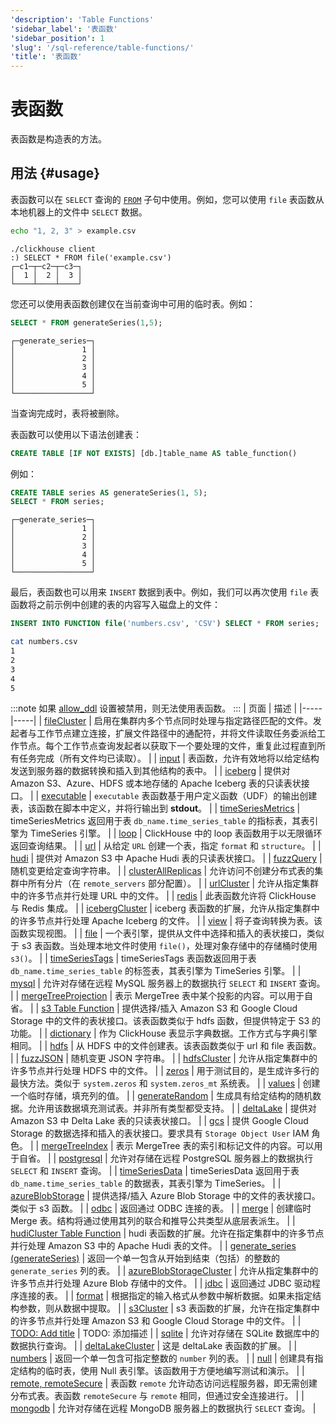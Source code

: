 ```yaml
---
'description': 'Table Functions'
'sidebar_label': '表函数'
'sidebar_position': 1
'slug': '/sql-reference/table-functions/'
'title': '表函数'
---
```





# 表函数

表函数是构造表的方法。

## 用法 {#usage}

表函数可以在 `SELECT` 查询的 [`FROM`](../../sql-reference/statements/select/from.md) 子句中使用。例如，您可以使用 `file` 表函数从本地机器上的文件中 `SELECT` 数据。

```bash
echo "1, 2, 3" > example.csv
```
```text
./clickhouse client
:) SELECT * FROM file('example.csv')
┌─c1─┬─c2─┬─c3─┐
│  1 │  2 │  3 │
└────┴────┴────┘
```

您还可以使用表函数创建仅在当前查询中可用的临时表。例如：

```sql title="查询"
SELECT * FROM generateSeries(1,5);
```
```response title="响应"
┌─generate_series─┐
│               1 │
│               2 │
│               3 │
│               4 │
│               5 │
└─────────────────┘
```

当查询完成时，表将被删除。

表函数可以使用以下语法创建表：

```sql
CREATE TABLE [IF NOT EXISTS] [db.]table_name AS table_function()
```

例如：

```sql title="查询"
CREATE TABLE series AS generateSeries(1, 5);
SELECT * FROM series;
```

```response
┌─generate_series─┐
│               1 │
│               2 │
│               3 │
│               4 │
│               5 │
└─────────────────┘
```

最后，表函数也可以用来 `INSERT` 数据到表中。例如，我们可以再次使用 `file` 表函数将之前示例中创建的表的内容写入磁盘上的文件：

```sql
INSERT INTO FUNCTION file('numbers.csv', 'CSV') SELECT * FROM series;
```

```bash
cat numbers.csv
1
2
3
4
5
```

:::note
如果 [allow_ddl](/operations/settings/settings#allow_ddl) 设置被禁用，则无法使用表函数。
:::
| 页面 | 描述 |
|-----|-----|
| [fileCluster](/sql-reference/table-functions/fileCluster) | 启用在集群内多个节点同时处理与指定路径匹配的文件。发起者与工作节点建立连接，扩展文件路径中的通配符，并将文件读取任务委派给工作节点。每个工作节点查询发起者以获取下一个要处理的文件，重复此过程直到所有任务完成（所有文件均已读取）。 |
| [input](/sql-reference/table-functions/input) | 表函数，允许有效地将以给定结构发送到服务器的数据转换和插入到其他结构的表中。 |
| [iceberg](/sql-reference/table-functions/iceberg) | 提供对 Amazon S3、Azure、HDFS 或本地存储的 Apache Iceberg 表的只读表状接口。 |
| [executable](/engines/table-functions/executable) | `executable` 表函数基于用户定义函数（UDF）的输出创建表，该函数在脚本中定义，并将行输出到 **stdout**。 |
| [timeSeriesMetrics](/sql-reference/table-functions/timeSeriesMetrics) | timeSeriesMetrics 返回用于表 `db_name.time_series_table` 的指标表，其表引擎为 TimeSeries 引擎。 |
| [loop](/sql-reference/table-functions/loop) | ClickHouse 中的 loop 表函数用于以无限循环返回查询结果。 |
| [url](/sql-reference/table-functions/url) | 从给定 `URL` 创建一个表，指定 `format` 和 `structure`。 |
| [hudi](/sql-reference/table-functions/hudi) | 提供对 Amazon S3 中 Apache Hudi 表的只读表状接口。 |
| [fuzzQuery](/sql-reference/table-functions/fuzzQuery) | 随机变更给定查询字符串。 |
| [clusterAllReplicas](/sql-reference/table-functions/cluster) | 允许访问不创建分布式表的集群中所有分片（在 `remote_servers` 部分配置）。 |
| [urlCluster](/sql-reference/table-functions/urlCluster) | 允许从指定集群中的许多节点并行处理 URL 中的文件。 |
| [redis](/sql-reference/table-functions/redis) | 此表函数允许将 ClickHouse 与 Redis 集成。 |
| [icebergCluster](/sql-reference/table-functions/icebergCluster) | iceberg 表函数的扩展，允许从指定集群中的许多节点并行处理 Apache Iceberg 的文件。 |
| [view](/sql-reference/table-functions/view) | 将子查询转换为表。该函数实现视图。 |
| [file](/sql-reference/table-functions/file) | 一个表引擎，提供从文件中选择和插入的表状接口，类似于 s3 表函数。当处理本地文件时使用 `file()`，处理对象存储中的存储桶时使用 `s3()`。 |
| [timeSeriesTags](/sql-reference/table-functions/timeSeriesTags) | timeSeriesTags 表函数返回用于表 `db_name.time_series_table` 的标签表，其表引擎为 TimeSeries 引擎。 |
| [mysql](/sql-reference/table-functions/mysql) | 允许对存储在远程 MySQL 服务器上的数据执行 `SELECT` 和 `INSERT` 查询。 |
| [mergeTreeProjection](/sql-reference/table-functions/mergeTreeProjection) | 表示 MergeTree 表中某个投影的内容。可以用于自省。 |
| [s3 Table Function](/sql-reference/table-functions/s3) | 提供选择/插入 Amazon S3 和 Google Cloud Storage 中的文件的表状接口。该表函数类似于 hdfs 函数，但提供特定于 S3 的功能。 |
| [dictionary](/sql-reference/table-functions/dictionary) | 作为 ClickHouse 表显示字典数据。工作方式与字典引擎相同。 |
| [hdfs](/sql-reference/table-functions/hdfs) | 从 HDFS 中的文件创建表。该表函数类似于 url 和 file 表函数。 |
| [fuzzJSON](/sql-reference/table-functions/fuzzJSON) | 随机变更 JSON 字符串。 |
| [hdfsCluster](/sql-reference/table-functions/hdfsCluster) | 允许从指定集群中的许多节点并行处理 HDFS 中的文件。 |
| [zeros](/sql-reference/table-functions/zeros) | 用于测试目的，是生成许多行的最快方法。类似于 `system.zeros` 和 `system.zeros_mt` 系统表。 |
| [values](/sql-reference/table-functions/values) | 创建一个临时存储，填充列的值。 |
| [generateRandom](/sql-reference/table-functions/generate) | 生成具有给定结构的随机数据。允许用该数据填充测试表。并非所有类型都受支持。 |
| [deltaLake](/sql-reference/table-functions/deltalake) | 提供对 Amazon S3 中 Delta Lake 表的只读表状接口。 |
| [gcs](/sql-reference/table-functions/gcs) | 提供 Google Cloud Storage 的数据选择和插入的表状接口。要求具有 `Storage Object User` IAM 角色。 |
| [mergeTreeIndex](/sql-reference/table-functions/mergeTreeIndex) | 表示 MergeTree 表的索引和标记文件的内容。可以用于自省。 |
| [postgresql](/sql-reference/table-functions/postgresql) | 允许对存储在远程 PostgreSQL 服务器上的数据执行 `SELECT` 和 `INSERT` 查询。 |
| [timeSeriesData](/sql-reference/table-functions/timeSeriesData) | timeSeriesData 返回用于表 `db_name.time_series_table` 的数据表，其表引擎为 TimeSeries。 |
| [azureBlobStorage](/sql-reference/table-functions/azureBlobStorage) | 提供选择/插入 Azure Blob Storage 中的文件的表状接口。类似于 s3 函数。 |
| [odbc](/sql-reference/table-functions/odbc) | 返回通过 ODBC 连接的表。 |
| [merge](/sql-reference/table-functions/merge) | 创建临时 Merge 表。结构将通过使用其列的联合和推导公共类型从底层表派生。 |
| [hudiCluster Table Function](/sql-reference/table-functions/hudiCluster) | hudi 表函数的扩展。允许在指定集群中的许多节点并行处理 Amazon S3 中的 Apache Hudi 表的文件。 |
| [generate_series (generateSeries)](/sql-reference/table-functions/generate_series) | 返回一个单一包含从开始到结束（包括）的整数的 `generate_series` 列的表。 |
| [azureBlobStorageCluster](/sql-reference/table-functions/azureBlobStorageCluster) | 允许从指定集群中的许多节点并行处理 Azure Blob 存储中的文件。 |
| [jdbc](/sql-reference/table-functions/jdbc) | 返回通过 JDBC 驱动程序连接的表。 |
| [format](/sql-reference/table-functions/format) | 根据指定的输入格式从参数中解析数据。如果未指定结构参数，则从数据中提取。 |
| [s3Cluster](/sql-reference/table-functions/s3Cluster) | s3 表函数的扩展，允许在指定集群中的许多节点并行处理 Amazon S3 和 Google Cloud Storage 中的文件。 |
| [TODO: Add title](/sql-reference/table-functions/generateSeries) | TODO: 添加描述 |
| [sqlite](/sql-reference/table-functions/sqlite) | 允许对存储在 SQLite 数据库中的数据执行查询。 |
| [deltaLakeCluster](/sql-reference/table-functions/deltalakeCluster) | 这是 deltaLake 表函数的扩展。 |
| [numbers](/sql-reference/table-functions/numbers) | 返回一个单一包含可指定整数的 `number` 列的表。 |
| [null](/sql-reference/table-functions/null) | 创建具有指定结构的临时表，使用 Null 表引擎。该函数用于方便地编写测试和演示。 |
| [remote, remoteSecure](/sql-reference/table-functions/remote) | 表函数 `remote` 允许动态访问远程服务器，即无需创建分布式表。表函数 `remoteSecure` 与 `remote` 相同，但通过安全连接进行。 |
| [mongodb](/sql-reference/table-functions/mongodb) | 允许对存储在远程 MongoDB 服务器上的数据执行 `SELECT` 查询。 |
